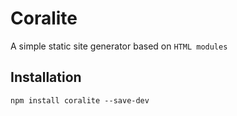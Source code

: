 # Coralite

A simple static site generator based on `HTML modules`

## Installation

```
npm install coralite --save-dev
```
